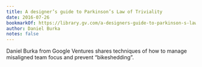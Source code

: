 ```yaml
---
title: A designer’s guide to Parkinson’s Law of Triviality
date: 2016-07-26
bookmarkOf: https://library.gv.com/a-designers-guide-to-parkinson-s-law-of-triviality-86484cb79526
author: Daniel Burka
notes: false
---
```


Daniel Burka from Google Ventures shares techniques of how to manage misaligned team focus and prevent “bikeshedding”.